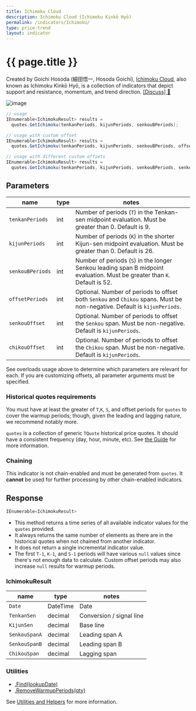 ```yaml
---
title: Ichimoku Cloud
description: Ichimoku Cloud (Ichimoku Kinkō Hyō)
permalink: /indicators/Ichimoku/
type: price-trend
layout: indicator
---
```


# {{ page.title }}

Created by Goichi Hosoda (細田悟一, Hosoda Goichi), [Ichimoku Cloud](https://en.wikipedia.org/wiki/Ichimoku_Kink%C5%8D_Hy%C5%8D), also known as Ichimoku Kinkō Hyō, is a collection of indicators that depict support and resistance, momentum, and trend direction.
[[Discuss] :speech_balloon:]({{site.github.repository_url}}/discussions/251 "Community discussion about this indicator")

![image]({{site.baseurl}}/assets/charts/Ichimoku.png)

```csharp
// usage
IEnumerable<IchimokuResult> results =
  quotes.GetIchimoku(tenkanPeriods, kijunPeriods, senkouBPeriods);

// usage with custom offset
IEnumerable<IchimokuResult> results =
  quotes.GetIchimoku(tenkanPeriods, kijunPeriods, senkouBPeriods, offsetPeriods);

// usage with different custom offsets
IEnumerable<IchimokuResult> results =
  quotes.GetIchimoku(tenkanPeriods, kijunPeriods, senkouBPeriods, senkouOffset, chikouOffset);
```

## Parameters

| name | type | notes
| -- |-- |--
| `tenkanPeriods` | int | Number of periods (`T`) in the Tenkan-sen midpoint evaluation.  Must be greater than 0.  Default is 9.
| `kijunPeriods` | int | Number of periods (`K`) in the shorter Kijun-sen midpoint evaluation.  Must be greater than 0.  Default is 26.
| `senkouBPeriods` | int | Number of periods (`S`) in the longer Senkou leading span B midpoint evaluation.  Must be greater than `K`.  Default is 52.
| `offsetPeriods` | int | Optional.  Number of periods to offset both `Senkou` and `Chikou` spans.  Must be non-negative.  Default is `kijunPeriods`.
| `senkouOffset` | int | Optional.  Number of periods to offset the `Senkou` span.  Must be non-negative.  Default is `kijunPeriods`.
| `chikouOffset` | int | Optional.  Number of periods to offset the `Chikou` span.  Must be non-negative.  Default is `kijunPeriods`.

See overloads usage above to determine which parameters are relevant for each.  If you are customizing offsets, all parameter arguments must be specified.

### Historical quotes requirements

You must have at least the greater of `T`,`K`, `S`, and offset periods for `quotes` to cover the warmup periods; though, given the leading and lagging nature, we recommend notably more.

`quotes` is a collection of generic `TQuote` historical price quotes.  It should have a consistent frequency (day, hour, minute, etc).  See [the Guide]({{site.baseurl}}/guide/#historical-quotes) for more information.

### Chaining

This indicator is not chain-enabled and must be generated from `quotes`.  It **cannot** be used for further processing by other chain-enabled indicators.

## Response

```csharp
IEnumerable<IchimokuResult>
```

- This method returns a time series of all available indicator values for the `quotes` provided.
- It always returns the same number of elements as there are in the historical quotes when not chained from another indicator.
- It does not return a single incremental indicator value.
- The first `T-1`, `K-1`, and `S-1` periods will have various `null` values since there's not enough data to calculate.  Custom offset periods may also increase `null` results for warmup periods.

### IchimokuResult

| name | type | notes
| -- |-- |--
| `Date` | DateTime | Date
| `TenkanSen` | decimal | Conversion / signal line
| `KijunSen` | decimal | Base line
| `SenkouSpanA` | decimal | Leading span A
| `SenkouSpanB` | decimal | Leading span B
| `ChikouSpan` | decimal | Lagging span

### Utilities

- [.Find(lookupDate)]({{site.baseurl}}/utilities#find-indicator-result-by-date)
- [.RemoveWarmupPeriods(qty)]({{site.baseurl}}/utilities#remove-warmup-periods)

See [Utilities and Helpers]({{site.baseurl}}/utilities#utilities-for-indicator-results) for more information.
